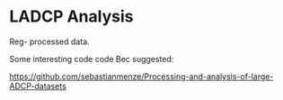 # LADCP Analysis 


Reg- processed data. 


Some interesting code code Bec suggested:

https://github.com/sebastianmenze/Processing-and-analysis-of-large-ADCP-datasets

